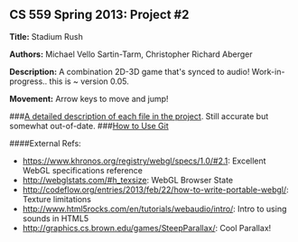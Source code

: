 
##  CS 559 Spring 2013: Project #2

**Title:** Stadium Rush

**Authors:** Michael Vello Sartin-Tarm, Christopher Richard Aberger

**Description:** A combination 2D-3D game that's synced to audio! Work-in-progress.. this is ~ version 0.05.

**Movement:**  Arrow keys to move and jump!

###[A detailed description of each file in the project](DESCRIPTION.md). Still  accurate but somewhat out-of-date.
###[How to Use Git](GIT.md)

####External Refs:
- https://www.khronos.org/registry/webgl/specs/1.0/#2.1: Excellent WebGL specifications reference
- http://webglstats.com/#h_texsize: WebGL Browser State
- http://codeflow.org/entries/2013/feb/22/how-to-write-portable-webgl/: Texture limitations
- http://www.html5rocks.com/en/tutorials/webaudio/intro/: Intro to using sounds in HTML5
- http://graphics.cs.brown.edu/games/SteepParallax/: Cool Parallax!
